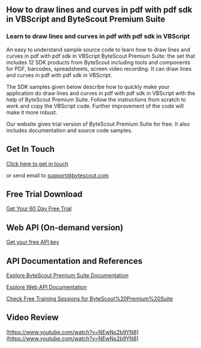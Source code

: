 ## How to draw lines and curves in pdf with pdf sdk in VBScript and ByteScout Premium Suite

### Learn to draw lines and curves in pdf with pdf sdk in VBScript

An easy to understand sample source code to learn how to draw lines and curves in pdf with pdf sdk in VBScript ByteScout Premium Suite: the set that includes 12 SDK products from ByteScout including tools and components for PDF, barcodes, spreadsheets, screen video recording. It can draw lines and curves in pdf with pdf sdk in VBScript.

The SDK samples given below describe how to quickly make your application do draw lines and curves in pdf with pdf sdk in VBScript with the help of ByteScout Premium Suite. Follow the instructions from scratch to work and copy the VBScript code. Further improvement of the code will make it more robust.

Our website gives trial version of ByteScout Premium Suite for free. It also includes documentation and source code samples.

## Get In Touch

[Click here to get in touch](https://bytescout.zendesk.com/hc/en-us/requests/new?subject=ByteScout%20Premium%20Suite%20Question)

or send email to [support@bytescout.com](mailto:support@bytescout.com?subject=ByteScout%20Premium%20Suite%20Question) 

## Free Trial Download

[Get Your 60 Day Free Trial](https://bytescout.com/download/web-installer?utm_source=github-readme)

## Web API (On-demand version)

[Get your free API key](https://pdf.co/documentation/api?utm_source=github-readme)

## API Documentation and References

[Explore ByteScout Premium Suite Documentation](https://bytescout.com/documentation/index.html?utm_source=github-readme)

[Explore Web API Documentation](https://pdf.co/documentation/api?utm_source=github-readme)

[Check Free Training Sessions for ByteScout%20Premium%20Suite](https://academy.bytescout.com/)

## Video Review

[https://www.youtube.com/watch?v=NEwNs2b9YN8](https://www.youtube.com/watch?v=NEwNs2b9YN8)